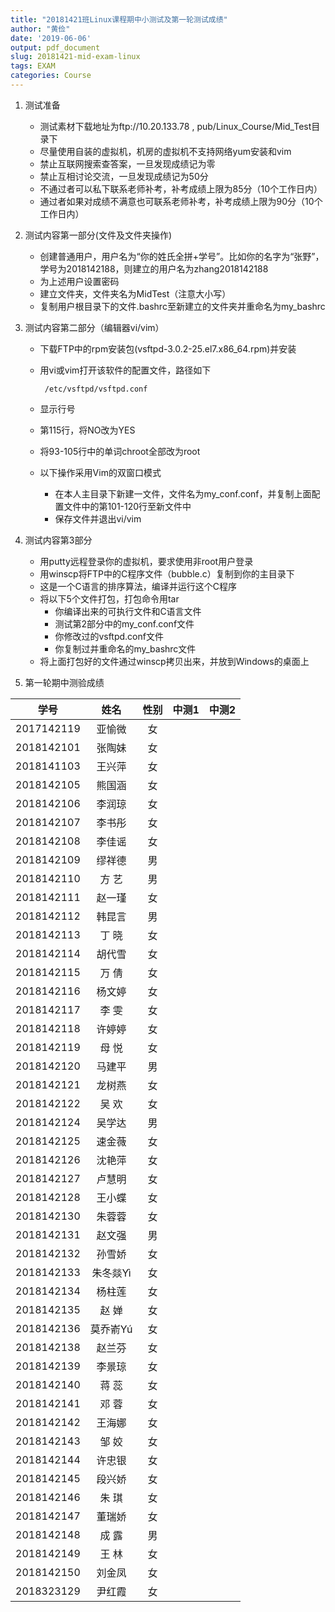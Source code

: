 ```yaml
---
title: "20181421班Linux课程期中小测试及第一轮测试成绩"
author: "黄俭"
date: '2019-06-06'
output: pdf_document
slug: 20181421-mid-exam-linux
tags: EXAM
categories: Course
---
```

1. 测试准备
    - 测试素材下载地址为ftp://10.20.133.78 , pub/Linux_Course/Mid_Test目录下
    - 尽量使用自装的虚拟机，机房的虚拟机不支持网络yum安装和vim
    - 禁止互联网搜索查答案，一旦发现成绩记为零
    - 禁止互相讨论交流，一旦发现成绩记为50分
    - 不通过者可以私下联系老师补考，补考成绩上限为85分（10个工作日内）
    - 通过者如果对成绩不满意也可联系老师补考，补考成绩上限为90分（10个工作日内）

1. 测试内容第一部分(文件及文件夹操作)
    - 创建普通用户，用户名为“你的姓氏全拼+学号”。比如你的名字为“张野”，学号为2018142188，则建立的用户名为zhang2018142188
    - 为上述用户设置密码
    - 建立文件夹，文件夹名为MidTest（注意大小写）
    - 复制用户根目录下的文件.bashrc至新建立的文件夹并重命名为my_bashrc
    
1. 测试内容第二部分（编辑器vi/vim）
    - 下载FTP中的rpm安装包(vsftpd-3.0.2-25.el7.x86_64.rpm)并安装
    - 用vi或vim打开该软件的配置文件，路径如下
    
       ```shell
        /etc/vsftpd/vsftpd.conf
       ```
    - 显示行号
    - 第115行，将NO改为YES
    - 将93-105行中的单词chroot全部改为root
    - 以下操作采用Vim的双窗口模式
       - 在本人主目录下新建一文件，文件名为my_conf.conf，并复制上面配置文件中的第101-120行至新文件中
       - 保存文件并退出vi/vim
       
1. 测试内容第3部分
    - 用putty远程登录你的虚拟机，要求使用非root用户登录
    - 用winscp将FTP中的C程序文件（bubble.c）复制到你的主目录下
    - 这是一个C语言的排序算法，编译并运行这个C程序
    - 将以下5个文件打包，打包命令用tar
       - 你编译出来的可执行文件和C语言文件
       - 测试第2部分中的my_conf.conf文件
       - 你修改过的vsftpd.conf文件
       - 你复制过并重命名的my_bashrc文件
    - 将上面打包好的文件通过winscp拷贝出来，并放到Windows的桌面上
    
1. 第一轮期中测验成绩

|学号         |      姓名| 性别    | 中测1 |中测2 |
|:-----------:|:--------:|:-------:|:-----:|:----:|
|   2017142119|    亚愉微| 女      |       |      |
|   2018142101|    张陶妹| 女      |       |      |
|   2018141103|    王兴萍| 女      |       |      |
|   2018142105|    熊国涵| 女      |       |      |
|   2018142106|    李润琼| 女      |       |      |
|   2018142107|    李书彤| 女      |       |      |
|   2018142108|    李佳谣| 女      |       |      |
|   2018142109|    缪祥德| 男      |       |      |
|   2018142110|    方  艺| 男      |       |      |
|   2018142111|    赵一瑾| 女      |       |      |
|   2018142112|    韩昆言| 男      |       |      |
|   2018142113|    丁  晓| 女      |       |      |
|   2018142114|    胡代雪| 女      |       |      |
|   2018142115|    万  倩| 女      |       |      |
|   2018142116|    杨文婷| 女      |       |      |
|   2018142117|    李  雯| 女      |       |      |
|   2018142118|    许婷婷| 女      |       |      |
|   2018142119|    母  悦| 女      |       |      |
|   2018142120|    马建平| 男      |       |      |
|   2018142121|    龙树燕| 女      |       |      |
|   2018142122|    吴  欢| 女      |       |      |
|   2018142124|    吴学达| 男      |       |      |
|   2018142125|    速金薇| 女      |       |      |
|   2018142126|    沈艳萍| 女      |       |      |
|   2018142127|    卢慧明| 女      |       |      |
|   2018142128|    王小蝶| 女      |       |      |
|   2018142130|    朱蓉蓉| 女      |       |      |
|   2018142131|    赵文强| 男      |       |      |
|   2018142132|    孙雪娇| 女      |       |      |
|   2018142133|  朱冬燚Yì| 女      |       |      |
|   2018142134|    杨柱莲| 女      |       |      |
|   2018142135|    赵  婵| 女      |       |      |
|   2018142136|  莫乔嵛Yú| 女      |       |      |
|   2018142138|    赵兰芬| 女      |       |      |
|   2018142139|    李景琼| 女      |       |      |
|   2018142140|    蒋  蕊| 女      |       |      |
|   2018142141|    邓  蓉| 女      |       |      |
|   2018142142|    王海娜| 女      |       |      |
|   2018142143|    邹  姣| 女      |       |      |
|   2018142144|    许忠银| 女      |       |      |
|   2018142145|    段兴娇| 女      |       |      |
|   2018142146|    朱  琪| 女      |       |      |
|   2018142147|    董瑞娇| 女      |       |      |
|   2018142148|    成  露| 男      |       |      |
|   2018142149|    王  林| 女      |       |      |
|   2018142150|    刘金凤| 女      |       |      |
|   2018323129|    尹红霞| 女      |       |      |
